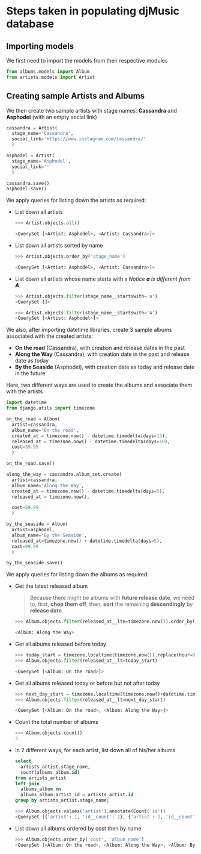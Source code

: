 # Steps taken in populating djMusic database

## Importing models

We first need to import the models from their respective modules

```python
from albums.models import Album
from artists.models import Artist
```

## Creating sample Artists and Albums

We then create two sample artists with stage names: **Cassandra** and **Asphodel** (with an empty social link)

```python
cassandra = Artist(
  stage_name='Cassandra',
  social_link='https://www.instagram.com/cassandra/'
  )

asphodel = Artist(
  stage_name='Asphodel',
  social_link=''
  )

cassandra.save()
asphodel.save()
```

We apply queries for listing down the artists as required:

- List down all artists

  ```python
  >>> Artist.objects.all()

  <QuerySet [<Artist: Asphodel>, <Artist: Cassandra>]>
  ```

- List down all artists sorted by name

  ```python
  >>> Artist.objects.order_by('stage_name')

  <QuerySet [<Artist: Asphodel>, <Artist: Cassandra>]>
  ```

- List down all artists whose name starts with `a` _Notice **a** is different from **A**_

  ```python
  >>> Artist.objects.filter(stage_name__startswith='a')
  <QuerySet []>

  >>> Artist.objects.filter(stage_name__startswith='A')
  <QuerySet [<Artist: Asphodel>]>
  ```

We also, after importing datetime libraries, create 3 sample albums associated with the created artists:

- **On the road** (Cassandra), with creation and release dates in the past
- **Along the Way** (Cassandra), with creation date in the past and release date as today
- **By the Seaside** (Asphodel), with creation date as today and release date in the future

Here, two different ways are used to create the albums and associate them with the artists

```python
import datetime
from django.utils import timezone

on_the_road = Album(
  artist=cassandra,
  album_name='On the road',
  created_at = timezone.now() - datetime.timedelta(days=15),
  released_at = timezone.now() - datetime.timedelta(days=10),
  cost=39.95
  )

on_the_road.save()

along_the_way = cassandra.album_set.create(
  artist=cassandra,
  album_name='Along the Way',
  created_at = timezone.now() - datetime.timedelta(days=5),
  released_at = timezone.now(),

  cost=59.99
  )

by_the_seaside = Album(
  artist=asphodel,
  album_name='By the Seaside',
  released_at=timezone.now() + datetime.timedelta(days=5),
  cost=99.99
  )

by_the_seaside.save()
```

We apply queries for listing down the albums as required:

- Get the latest released album

  > Because there might be albums with **future release date**, we need to, first, **chop them off**, then, **sort** the remaining **descendingly** by **release date**.

  ```python
  >>> Album.objects.filter(released_at__lte=timezone.now()).order_by('-released_at')[0]

  <Album: Along the Way>
  ```

- Get all albums released before today

  ```python
  >>> today_start = timezone.localtime(timezone.now()).replace(hour=0, minute=0, second=0, microsecond=0)
  >>> Album.objects.filter(released_at__lt=today_start)

  <QuerySet [<Album: On the road>]>
  ```

- Get all albums released today or before but not after today

  ```python
  >>> next_day_start = timezone.localtime(timezone.now()+datetime.timedelta(days=1)).replace(hour=0, minute=0, second=0, microsecond=0)
  >>> Album.objects.filter(released_at__lt=next_day_start)

  <QuerySet [<Album: On the road>, <Album: Along the Way>]>
  ```

- Count the total number of albums

  ```python
  >>> Album.objects.count()
  3
  ```

- In 2 different ways, for each artist, list down all of his/her albums

  ```sql
  select
    artists_artist.stage_name,
    count(albums_album.id)
  from artists_artist
  left join
    albums_album on
    albums_album.artist_id = artists_artist.id
  group by artists_artist.stage_name;
  ```

  ```python
  >>> Album.objects.values('artist').annotate(Count('id'))
  <QuerySet [{'artist': 1, 'id__count': 2}, {'artist': 2, 'id__count': 1}]>


  ```

- List down all albums ordered by cost then by name
  ```python
  >>> Album.objects.order_by('cost', 'album_name')
  <QuerySet [<Album: On the road>, <Album: Along the Way>, <Album: By the Seaside>]>
  ```
